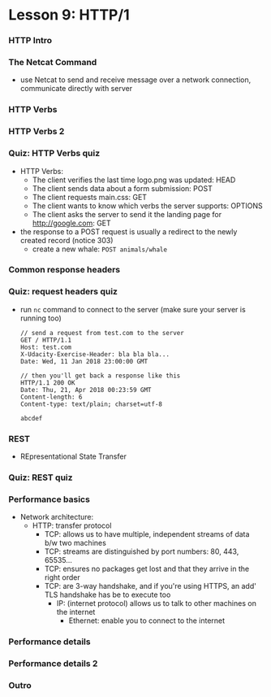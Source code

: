 # Lesson 9: HTTP/1

### HTTP Intro
### The Netcat Command
* use Netcat to send and receive message over a network connection, communicate directly with server

### HTTP Verbs
### HTTP Verbs 2
### Quiz: HTTP Verbs quiz
* HTTP Verbs:
  * The client verifies the last time logo.png was updated: HEAD
  * The client sends data about a form submission: POST
  * The client requests main.css: GET
  * The client wants to know which verbs the server supports: OPTIONS
  * The client asks the server to send it the landing page for http://google.com: GET
* the response to a POST request is usually a redirect to the newly created record (notice 303)
  * create a new whale: `POST animals/whale`

### Common response headers
### Quiz: request headers quiz
* run `nc` command to connect to the server (make sure your server is running too)
  ```
  // send a request from test.com to the server
  GET / HTTP/1.1
  Host: test.com
  X-Udacity-Exercise-Header: bla bla bla...
  Date: Wed, 11 Jan 2018 23:00:00 GMT

  // then you'll get back a response like this
  HTTP/1.1 200 OK
  Date: Thu, 21, Apr 2018 00:23:59 GMT
  Content-length: 6
  Content-type: text/plain; charset=utf-8

  abcdef
  ```
### REST
* REpresentational State Transfer

### Quiz: REST quiz
### Performance basics
* Network architecture:
  * HTTP: transfer protocol
    * TCP: allows us to have multiple, independent streams of data b/w two machines
    * TCP: streams are distinguished by port numbers: 80, 443, 65535...
    * TCP: ensures no packages get lost and that they arrive in the right order
    * TCP: are 3-way handshake, and if you're using HTTPS, an add' TLS handshake has be to execute too
      * IP: (internet protocol) allows us to talk to other machines on the internet
        * Ethernet: enable you to connect to the internet

### Performance details
### Performance details 2
### Outro
